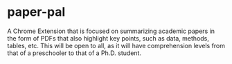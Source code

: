 # paper-pal
A Chrome Extension that is focused on summarizing academic papers in the form of PDFs that also highlight key points, such as data, methods, tables, etc. This will be open to all, as it will have comprehension levels from that of a preschooler to that of a Ph.D. student.
